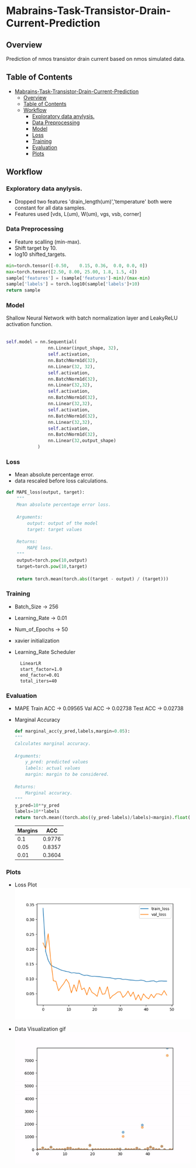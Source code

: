 # Mabrains-Task-Transistor-Drain-Current-Prediction


## Overview

Prediction of nmos transistor drain current based on nmos simulated data.

## Table of Contents
- [Mabrains-Task-Transistor-Drain-Current-Prediction](#mabrains-task-transistor-drain-current-prediction)
  - [Overview](#overview)
  - [Table of Contents](#table-of-contents)
  - [Workflow](#workflow)
    - [Exploratory data anylysis.](#exploratory-data-anylysis)
    - [Data Preprocessing](#data-preprocessing)
    - [Model](#model)
    - [Loss](#loss)
    - [Training](#training)
    - [Evaluation](#evaluation)
    - [Plots](#plots)

## Workflow

### Exploratory data anylysis.
* Dropped two features 'drain_length(um)','temperature' both were constant for all data samples.
* Features used [vds,	L(um),	W(um),	vgs,	vsb,	corner]


### Data Preprocessing

* Feature scalling (min-max).
* Shift target by 10.
* log10 shifted_targets.
  

```python
min=torch.tensor([-0.50,	0.15, 0.36,	 0.0, 0.0, 0])
max=torch.tensor([2.50,	8.00, 25.00, 1.8, 1.5, 4])
sample['features'] = (sample['features']-min)/(max-min)
sample['labels'] = torch.log10(sample['labels']+10)  
return sample
```

### Model

Shallow Neural Network with batch normalization layer and LeakyReLU activation function.

```python

self.model = nn.Sequential(
                nn.Linear(input_shape, 32),
                self.activation,
                nn.BatchNorm1d(32),
                nn.Linear(32, 32),
                self.activation,
                nn.BatchNorm1d(32),
                nn.Linear(32,32),
                self.activation,
                nn.BatchNorm1d(32),
                nn.Linear(32,32),
                self.activation,
                nn.BatchNorm1d(32),
                nn.Linear(32,32),
                self.activation,
                nn.BatchNorm1d(32),
                nn.Linear(32,output_shape)
            )
```
### Loss
* Mean absolute percentage error.
* data rescaled before loss calculations.

```python
def MAPE_loss(output, target):
    """
    Mean absolute percentage error loss.

    Arguments:
        output: output of the model
        target: target values

    Returns:
        MAPE loss.
    """
    output=torch.pow(10,output)
    target=torch.pow(10,target)

    return torch.mean(torch.abs((target - output) / (target)))  
```
### Training
* Batch_Size -> 256
* Learning_Rate -> 0.01
* Num_of_Epochs -> 50
* xavier initialization
* Learning_Rate Scheduler 
    
        LinearLR
        start_factor=1.0 
        end_factor=0.01
        total_iters=40


### Evaluation
* MAPE
        Train ACC -> 0.09565
        Val ACC -> 0.02738
        Test ACC -> 0.02738

* Marginal Accuracy
    ```python
    def marginal_acc(y_pred,labels,margin=0.05):
    """
    Calculates marginal accuracy.

    Arguments:
        y_pred: predicted values
        labels: actual values
        margin: margin to be considered.

    Returns:
        Marginal accuracy.
    """
    y_pred=10**y_pred 
    labels=10**labels 
    return torch.mean((torch.abs((y_pred-labels)/labels)<margin).float())

    ```
    | Margins           | ACC        |
    | :---------------- | :------:   | 
    | 0.1               |   0.9776   | 
    | 0.05              |   0.8357   | 
    | 0.01              |   0.3604   | 

### Plots


* Loss Plot
    ![Example Plot](plots\FCDN_LeakReLU_256_batchnorm_linear_loss.png)

* Data Visualization gif
    ![Example gif](animated_results\Data_visualization.gif)


